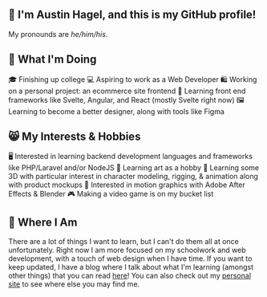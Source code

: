 <!--
**gmni-dev/gmni-dev** is a ✨ _special_ ✨ repository because its `README.md` (this file) appears on your GitHub profile.

Here are some ideas to get you started:

- 🔭 I’m currently working on ...
- 🌱 I’m currently learning ...
- 👯 I’m looking to collaborate on ...
- 🤔 I’m looking for help with ...
- 💬 Ask me about ...
- 📫 How to reach me: ...
- 😄 Pronouns: ...
- ⚡ Fun fact: ...
-->

## 👋 I'm Austin Hagel, and this is my GitHub profile!
My pronounds are _he/him/his_.

## 🤔 What I'm Doing

🎓 Finishing up college
💻 Aspiring to work as a Web Developer
🛍️ Working on a personal project: an ecommerce site frontend
🌲 Learning front end frameworks like Svelte, Angular, and React (mostly Svelte right now)
🖼️ Learning to become a better designer, along with tools like Figma

## 😸 My Interests & Hobbies

🖥️ Interested in learning backend development languages and frameworks like PHP/Laravel and/or NodeJS
🎨 Learning art as a hobby
🦾 Learning some 3D with particular interest in character modeling, rigging, & animation along with product mockups
🏃 Interested in motion graphics with Adobe After Effects & Blender
🎮 Making a video game is on my bucket list

## 📍 Where I Am

There are a lot of things I want to learn, but I can't do them all at once unfortunately. Right now I am more focused on my schoolwork and web development, with a touch of web design when I have time.
If you want to keep updated, I have a blog where I talk about what I'm learning (amongst other things) that you can read [here](https://austin.fo/blog)!
You can also check out my [personal site](https://austin.fo/) to see where else you may find me.

